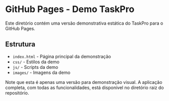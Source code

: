 # GitHub Pages - Demo TaskPro
Este diretório contém uma versão demonstrativa estática do TaskPro para o GitHub Pages.

## Estrutura
- `index.html` - Página principal da demonstração
- `css/` - Estilos da demo
- `js/` - Scripts da demo
- `images/` - Imagens da demo

Note que esta é apenas uma versão para demonstração visual. A aplicação completa, com todas as funcionalidades, está disponível no diretório raiz do repositório.
